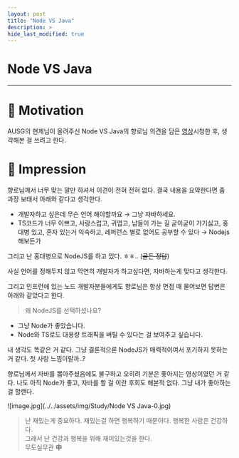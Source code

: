 ```yaml
---
layout: post
title: "Node VS Java"
description: >
hide_last_modified: true
---
```


# Node VS Java

---

# 🚂 Motivation

AUSG의 현제님이 올려주신 Node VS Java의 향로님 의견을 담은 [영상](https://www.youtube.com/watch?v=wZt0uzrfxrY)시청한 후, 생각해본 걸 쓰려고 한다.

# 💭 Impression

향로님께서 너무 맞는 말만 하셔서 이견이 전혀 전혀 없다. 결국 내용을 요약한다면 좀 과장 보태서 아래와 같다고 생각한다.

-   개발자하고 싶은데 무슨 언어 해야할까요 → 그냥 자바하세요.
-   TS코드가 너무 이쁘고, 사랑스럽고, 귀엽고, 남들이 가는 길 굳이굳이 가기싫고, 홍대병 있고, 혼자 있는거 익숙하고, 레퍼런스 별로 없어도 공부할 수 있다 → Nodejs 해보든가

그리고 난 홍대병으로 NodeJS를 하고 있다. ㅎㅎ.. (~~골든 정답~~)

사실 언어를 정해두지 않고 막연히 개발자가 하고싶다면, 자바하는게 맞다고 생각한다.

그리고 인프런에 있는 노드 개발자분들에게도 향로님은 항상 면접 때 물어보면 답변은 아래와 같았다고 한다.

> 왜 NodeJS를 선택하셨나요?

-   그냥 Node가 좋았습니다.
-   Node와 TS로도 대용량 트래픽을 버틸 수 있다는 걸 보여주고 싶습니다.

내 생각도 똑같은 거 같다. 그냥 결론적으론 NodeJS가 매력적이여서 포기하지 못하는 거 같다. 첫 사랑 느낌이랄까..?

향로님께서 자바를 뽑아주셨음에도 불구하고 오히려 기분은 좋아지는 영상이였던 거 같다.
나도 아직 Node가 좋고, 자바를 할 걸 이란 후회도 해본적 없다. 그냥 내가 좋아하는 걸 할랜다.

![image.jpg](../../assets/img/Study/Node VS Java-0.jpg)

> 난 재밌는게 중요하다. 재밌는걸 하면 행복하기 때문이다. 행복한 사람은 건강하다.  
> 그래서 난 건강과 행복을 위해 재미있는것을 한다.  
> 무도실무관 **中**

